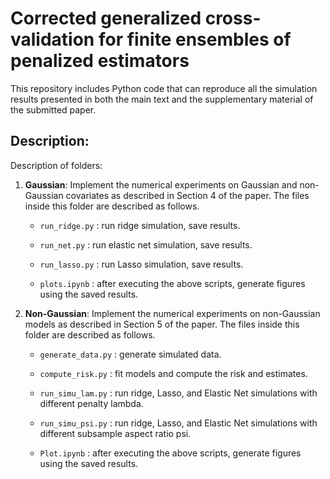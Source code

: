 # Corrected generalized cross-validation for finite ensembles of penalized estimators
This repository includes Python code that can reproduce all the simulation results presented in both the main text and the supplementary material of the submitted paper.

## Description:
Description of folders:

1. **Gaussian**: Implement the numerical experiments on Gaussian and non-Gaussian covariates as described in Section 4 of the paper. 
The files inside this folder are described as follows. 
    * `run_ridge.py` : run ridge simulation, save results.

    * `run_net.py` : run elastic net simulation, save results.

    * `run_lasso.py` : run Lasso simulation, save results.

    * `plots.ipynb` : after executing the above scripts, generate figures using the saved results.

2. **Non-Gaussian**: Implement the numerical experiments on non-Gaussian models as described in Section 5 of the paper. 
The files inside this folder are described as follows.

    * `generate_data.py` : generate simulated data.

    * `compute_risk.py` : fit models and compute the risk and estimates.

    * `run_simu_lam.py` : run ridge, Lasso, and Elastic Net simulations with different penalty lambda.

    * `run_simu_psi.py` : run ridge, Lasso, and Elastic Net simulations with different subsample aspect ratio psi.

    * `Plot.ipynb` : after executing the above scripts, generate figures using the saved results.
